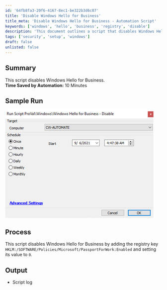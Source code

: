 ```yaml
---
id: '64fb8fa3-20f6-4167-8ec1-be322b3d6c07'
title: 'Disable Windows Hello for Business'
title_meta: 'Disable Windows Hello for Business - Automation Script'
keywords: ['windows', 'hello', 'business', 'registry', 'disable']
description: 'This document outlines a script that disables Windows Hello for Business by modifying the registry key to prevent its use. The automation process is designed to save approximately 10 minutes of manual effort, streamlining the configuration for users and administrators.'
tags: ['security', 'setup', 'windows']
draft: false
unlisted: false
---
```


## Summary

This script disables Windows Hello for Business.  
**Time Saved by Automation:** 10 Minutes  

## Sample Run

![Sample Run](../../../static/img/Windows-Hello-for-Business---Disable/image_1.png)  

## Process

This script disables Windows Hello for Business by adding the registry key `HKLM:/SOFTWARE/Policies/Microsoft/PassportForWork:Enabled` and setting its value to `0`.  

## Output

- Script log  

